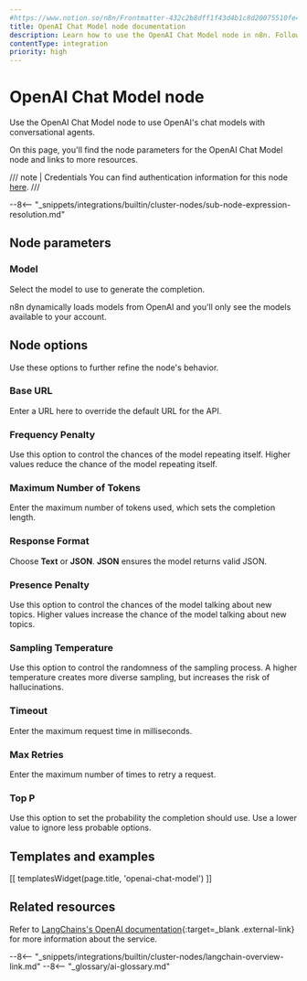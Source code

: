 ```yaml
---
#https://www.notion.so/n8n/Frontmatter-432c2b8dff1f43d4b1c8d20075510fe4
title: OpenAI Chat Model node documentation
description: Learn how to use the OpenAI Chat Model node in n8n. Follow technical documentation to integrate OpenAI Chat Model node into your workflows.
contentType: integration
priority: high
---
```


# OpenAI Chat Model node

Use the OpenAI Chat Model node to use OpenAI's chat models with conversational agents.

On this page, you'll find the node parameters for the OpenAI Chat Model node and links to more resources.

/// note | Credentials
You can find authentication information for this node [here](/integrations/builtin/credentials/openai/).
///

--8<-- "_snippets/integrations/builtin/cluster-nodes/sub-node-expression-resolution.md"

## Node parameters

### Model

Select the model to use to generate the completion.

n8n dynamically loads models from OpenAI and you'll only see the models available to your account.

## Node options

Use these options to further refine the node's behavior.

### Base URL

Enter a URL here to override the default URL for the API.

### Frequency Penalty

Use this option to control the chances of the model repeating itself. Higher values reduce the chance of the model repeating itself.

### Maximum Number of Tokens

Enter the maximum number of tokens used, which sets the completion length.

### Response Format

Choose **Text** or **JSON**. **JSON** ensures the model returns valid JSON.

### Presence Penalty

Use this option to control the chances of the model talking about new topics. Higher values increase the chance of the model talking about new topics.

### Sampling Temperature

Use this option to control the randomness of the sampling process. A higher temperature creates more diverse sampling, but increases the risk of hallucinations.

### Timeout

Enter the maximum request time in milliseconds.

### Max Retries

Enter the maximum number of times to retry a request.

### Top P

Use this option to set the probability the completion should use. Use a lower value to ignore less probable options. 

## Templates and examples

<!-- see https://www.notion.so/n8n/Pull-in-templates-for-the-integrations-pages-37c716837b804d30a33b47475f6e3780 -->
[[ templatesWidget(page.title, 'openai-chat-model') ]]

## Related resources

Refer to [LangChains's OpenAI documentation](https://js.langchain.com/docs/integrations/chat/openai/){:target=_blank .external-link} for more information about the service.

--8<-- "_snippets/integrations/builtin/cluster-nodes/langchain-overview-link.md"
--8<-- "_glossary/ai-glossary.md"
